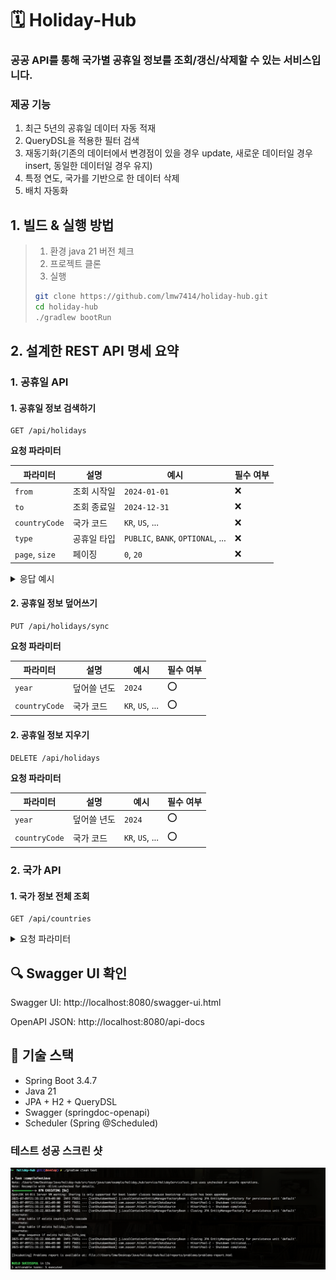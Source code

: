 # 🗓️ Holiday-Hub
### 공공 API를 통해 국가별 공휴일 정보를 조회/갱신/삭제할 수 있는 서비스입니다.

### 제공 기능
1. 최근 5년의 공휴일 데이터 자동 적재
2. QueryDSL을 적용한 필터 검색
3. 재동기화(기존의 데이터에서 변경점이 있을 경우 update, 새로운 데이터일 경우 insert, 동일한 데이터일 경우 유지)
4. 특정 연도, 국가를 기반으로 한 데이터 삭제
5. 배치 자동화


## 1. 빌드 & 실행 방법
>1. 환경 java 21 버전 체크
>2. 프로젝트 클론
>3. 실행
>```bash
>git clone https://github.com/lmw7414/holiday-hub.git
>cd holiday-hub
>./gradlew bootRun
>```

## 2. 설계한 REST API 명세 요약
### 1. 공휴일 API
#### 1. 공휴일 정보 검색하기
```aiignore
GET /api/holidays
```
**요청 파라미터**

| 파라미터           | 설명     | 예시                                | 필수 여부 |
| -------------- | ------ | --------------------------------- | ----- |
| `from`         | 조회 시작일 | `2024-01-01`                      | ❌     |
| `to`           | 조회 종료일 | `2024-12-31`                      | ❌     |
| `countryCode`  | 국가 코드  | `KR`, `US`, ...                   | ❌     |
| `type`         | 공휴일 타입 | `PUBLIC`, `BANK`, `OPTIONAL`, ... | ❌     |
| `page`, `size` | 페이징    | `0`, `20`                         | ❌     |

<details>
<summary>응답 예시</summary>
<div markdown="1">

```json
{
  "content": [
    {
      "date": "2020-01-01",
      "localName": "새해",
      "name": "New Year's Day",
      "countryCode": "KR",
      "fixed": false,
      "global": true,
      "counties": null,
      "launchYear": null,
      "types": [
        "PUBLIC"
      ]
    }
  ],
  "pageable": {
    "pageNumber": 0,
    "pageSize": 1,
    "sort": {
      "empty": true,
      "sorted": false,
      "unsorted": true
    },
    "offset": 0,
    "unpaged": false,
    "paged": true
  },
  "last": false,
  "totalPages": 76,
  "totalElements": 76,
  "first": true,
  "size": 1,
  "number": 0,
  "sort": {
    "empty": true,
    "sorted": false,
    "unsorted": true
  },
  "numberOfElements": 1,
  "empty": false
}
```

</div>
</details>

#### 2. 공휴일 정보 덮어쓰기
```aiignore
PUT /api/holidays/sync
```
**요청 파라미터**

| 파라미터          | 설명     | 예시                          | 필수 여부 |
|---------------|--------| --------------------------- | --- |
| `year`        | 덮어쓸 년도 | `2024`                      |   ⭕  |
| `countryCode` | 국가 코드  | `KR`, `US`, ...             | ⭕    |

#### 2. 공휴일 정보 지우기
```aiignore
DELETE /api/holidays
```
**요청 파라미터**

| 파라미터          | 설명     | 예시                          | 필수 여부 |
|---------------|--------| --------------------------- | --- |
| `year`        | 덮어쓸 년도 | `2024`                      |   ⭕  |
| `countryCode` | 국가 코드  | `KR`, `US`, ...             | ⭕    |

### 2. 국가 API
#### 1. 국가 정보 전체 조회
```aiignore
GET /api/countries
```

<details>
<summary>요청 파라미터</summary>
<div markdown="1">

```json
[
  {
    "countryCode": "string",
    "name": "string"
  }
]
```

</div>
</details>

## 🔍 Swagger UI 확인
Swagger UI: http://localhost:8080/swagger-ui.html

OpenAPI JSON: http://localhost:8080/api-docs

## 📂 기술 스택
- Spring Boot 3.4.7
- Java 21
- JPA + H2 + QueryDSL
- Swagger (springdoc-openapi)
- Scheduler (Spring @Scheduled)

### 테스트 성공 스크린 샷
![테스트_성공_스크린샷](/document/test_success_screenshot.png)
